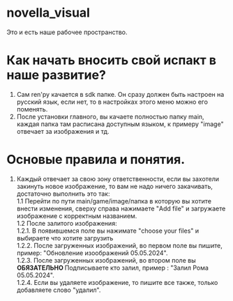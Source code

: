 # novella_visual
Это и есть наше рабочее пространство.

# Как начать вносить свой испакт в наше развитие?
  1. Сам ren'py качается в sdk папке. Он сразу должен быть настроен на русский язык, если нет, то в настройках этого меню можно его поменять.
  2. После установки главного, вы качаете полностью папку main, каждая папка там расписана доступным языком, к примеру "image" отвечает за изображения и тд.


 # Основые правила и понятия.
   1. Каждый отвечает за свою зону ответственности, если вы захотели закинуть новое изображение, то вам не надо ничего закачивать, достаточно выполнить это так:
      <br />1.1 Перейти по пути main/game/image/папка в которую вы хотите внести изменения, сверху справа нажимаете "Add file" и загружаете изображение с корректным названием.
      <br />1.2 После залитого изображения:
                  <br />1.2.1. В появившемся поле вы нажимате "choose your files" и выбираете что хотите загрузить
                  <br />1.2.2. После загруженных изображений, во первом поле вы пишите, пример: "Обновление изоображений 05.05.2024".
                  <br />1.2.3. После загруженных изображений, во втором поле вы <b> ОБЯЗАТЕЛЬНО </b> Подписываете кто залил, пример : "Залил Рома 05.05.2024".
                  <br /> 1.2.4. Если вы удаляете изображение, то пишите все также, только добавляете слово "удалил".
        
        
     
